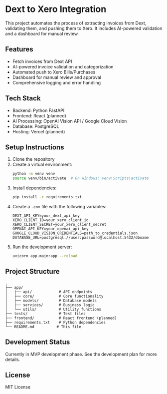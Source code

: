 # Dext to Xero Integration

This project automates the process of extracting invoices from Dext, validating them, and pushing them to Xero. It includes AI-powered validation and a dashboard for manual review.

## Features

- Fetch invoices from Dext API
- AI-powered invoice validation and categorization
- Automated push to Xero Bills/Purchases
- Dashboard for manual review and approval
- Comprehensive logging and error handling

## Tech Stack

- Backend: Python FastAPI
- Frontend: React (planned)
- AI Processing: OpenAI Vision API / Google Cloud Vision
- Database: PostgreSQL
- Hosting: Vercel (planned)

## Setup Instructions

1. Clone the repository
2. Create a virtual environment:
   ```bash
   python -m venv venv
   source venv/bin/activate  # On Windows: venv\Scripts\activate
   ```
3. Install dependencies:
   ```bash
   pip install -r requirements.txt
   ```
4. Create a `.env` file with the following variables:
   ```
   DEXT_API_KEY=your_dext_api_key
   XERO_CLIENT_ID=your_xero_client_id
   XERO_CLIENT_SECRET=your_xero_client_secret
   OPENAI_API_KEY=your_openai_api_key
   GOOGLE_CLOUD_VISION_CREDENTIALS=path_to_credentials.json
   DATABASE_URL=postgresql://user:password@localhost:5432/dbname
   ```
5. Run the development server:
   ```bash
   uvicorn app.main:app --reload
   ```

## Project Structure

```
.
├── app/
│   ├── api/            # API endpoints
│   ├── core/           # Core functionality
│   ├── models/         # Database models
│   ├── services/       # Business logic
│   └── utils/          # Utility functions
├── tests/              # Test files
├── frontend/           # React frontend (planned)
├── requirements.txt    # Python dependencies
└── README.md          # This file
```

## Development Status

Currently in MVP development phase. See the development plan for more details.

## License

MIT License 